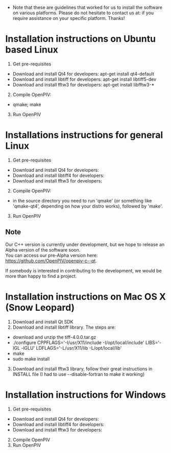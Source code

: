 * Note that these are guidelines that worked for us to install the
  software on various platforms.  Please do not hesitate to contact us
  at: if you require assistance on your specific platform.  Thanks!

Installation instructions on Ubuntu based Linux
===============================================

1. Get pre-requisites
 * Download and install Qt4 for developers: apt-get install qt4-default
 * Download and install libtiff for developers: apt-get install libtiff5-dev
 * Download and install fftw3 for developers: apt-get install libfftw3-*
2. Compile OpenPIV:
 * qmake; make
3. Run OpenPIV

Installations instructions for general Linux
============================================

1. Get pre-requisites
 * Download and install Qt4 for developers:
 * Download and install libtiff4 for developers:
 * Download and install fftw3 for developers:
2. Compile OpenPIV:
 * in the source directory you need to run 'qmake' (or something like 'qmake-qt4', depending on how your distro works), followed by 'make'. 
3. Run OpenPIV

Note
----

Our C++ version is currently under development, but we hope to release an Alpha version of the software soon.  
You can access our pre-Alpha version here: https://github.com/OpenPIV/openpiv-c--qt.  

If somebody is interested in contributing to the development, we would be more than happy to find a project.

Installation instructions on Mac OS X (Snow Leopard)
====================================================

1. Download and install Qt SDK
2. Download and install libtiff library. The steps are:
 * download and unzip the tiff-4.0.0.tar.gz
 * ./configure CPPFLAGS='-I/usr/X11/include -I/opt/local/include' LIBS='-lGL -lGLU' LDFLAGS='-L/usr/X11/lib -L/opt/local/lib'
 * make
 * sudo make install
3. Download and install fftw3 library, follow their great instructions in INSTALL file (I had to use --disable-fortran to make it working)


Installation instructions for Windows
=====================================

1. Get pre-requisites
 * Download and install Qt4 for developers:
 * Download and install libtiff4 for developers:
 * Download and install fftw3 for developers:
2. Compile OpenPIV
3. Run OpenPIV
